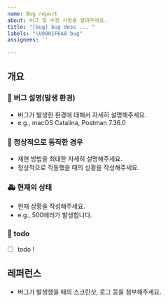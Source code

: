 ```yaml
---
name: Bug report
about: 버그 및 수정 사항을 알려주세요.
title: "[bug] bug desc ... "
labels: "\U0001F6A8 bug"
assignees: ''

---
```

## 개요

### 🐞 버그 설명(발생 환경)
* 버그가 발생한 환경에 대해서 자세히 설명해주세요.
* e.g., macOS Catalina, Postman 7.36.0

### 🚗 정상적으로 동작한 경우
* 재현 방법을 최대한 자세히 설명해주세요. 
* 정상적으로 작동했을 때의 상황을 작성해주세요.


### 🚑 현재의 상태
* 현재 상황을 작성해주세요.
* e.g., 500에러가 발생합니다.

### 📝 todo
- [ ] todo !


## 레퍼런스
* 버그가 발생했을 때의 스크린샷, 로그 등을 첨부해주세요.
